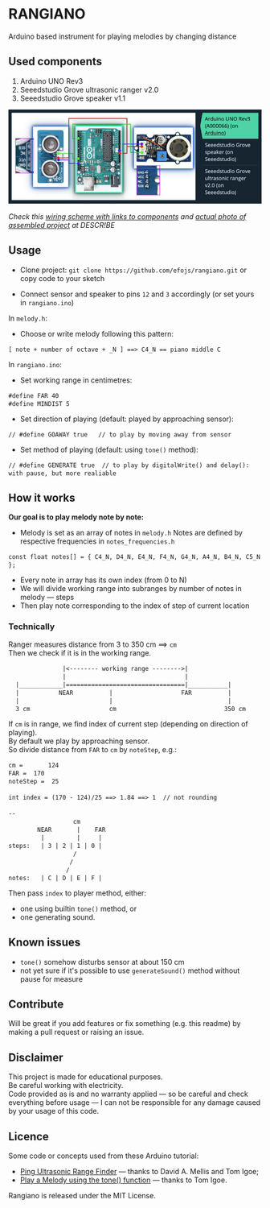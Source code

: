 # RANGIANO
Arduino based instrument for playing melodies by changing distance

## Used components
1. Arduino UNO Rev3
2. Seeedstudio Grove ultrasonic ranger v2.0
3. Seeedstudio Grove speaker v1.1

![rangiano wiring](img/rangiano-wiring-described.jpg)   

*Check this [wiring scheme with links to components](https://www.descr.be/posts/37/?utm_source=gthb&utm_medium=or&utm_campaign=awabys&utm_content=poli&utm_term=them) and [actual photo of assembled project](https://www.descr.be/posts/36/?utm_source=gthb&utm_medium=or&utm_campaign=awabys&utm_content=poli&utm_term=them) at DESCR!BE*  

## Usage
- Clone project:
`git clone https://github.com/efojs/rangiano.git` or copy code to your sketch

- Connect sensor and speaker to pins `12` and `3` accordingly (or set yours in `rangiano.ino`)

In `melody.h`:  
- Choose or write melody following this pattern:
```
[ note + number of octave + _N ] ==> C4_N == piano middle C
```

In `rangiano.ino`:
- Set working range in centimetres:
```
#define FAR 40
#define MINDIST 5  
```
- Set direction of playing (default: played by approaching sensor):
```
// #define GOAWAY true   // to play by moving away from sensor
```
- Set method of playing (default: using `tone()` method):
```
// #define GENERATE true  // to play by digitalWrite() and delay(): with pause, but more realiable
```

## How it works
**Our goal is to play melody note by note:**  
- Melody is set as an array of notes in `melody.h`
Notes are defined by respective frequencies in `notes_frequencies.h`  
```
const float notes[] = { C4_N, D4_N, E4_N, F4_N, G4_N, A4_N, B4_N, C5_N };
```
- Every note in array has its own index (from 0 to N)
- We will divide working range into subranges by number of notes in melody — steps
- Then play note corresponding to the index of step of current location

### Technically
Ranger measures distance from 3 to 350 cm ==> `cm`    
Then we check if it is in the working range.
```
               |<-------- working range -------->|
               |                                 |
  |____________|=================================|___________|
  |           NEAR          |                   FAR          |
  |                         |                                |
  3 cm                      cm                              350 cm
```
If `cm` is in range, we find index of current step (depending on direction of playing).  
By default we play by approaching sensor.  
So divide distance from `FAR` to `cm` by `noteStep`, e.g.:
```
cm =       124
FAR =  170
noteStep =  25

int index = (170 - 124)/25 ==> 1.84 ==> 1  // not rounding

--  
                  cm    
        NEAR       |    FAR
         |         |     |
steps:   | 3 | 2 | 1 | 0 |
                  /
                 /
                /               
notes:   | C | D | E | F |
```

Then pass `index` to player method, either:  
- one using builtin `tone()` method, or
- one generating sound.

## Known issues
- `tone()` somehow disturbs sensor at about 150 cm
- not yet sure if it's possible to use `generateSound()` method without pause for measure

## Contribute
Will be great if you add features or fix something (e.g. this readme) by making a pull request or raising an issue.


## Disclaimer
This project is made for educational purposes.  
Be careful working with electricity.  
Code provided as is and no warranty applied — so be careful and check everything before usage — I can not be responsible for any damage caused by your usage of this code.

## Licence
Some code or concepts used from these Arduino tutorial:
- [Ping Ultrasonic Range Finder](https://www.arduino.cc/en/Tutorial/Ping) — thanks to David A. Mellis and Tom Igoe;
- [Play a Melody using the tone() function](https://www.arduino.cc/en/Tutorial/ToneMelody) — thanks to Tom Igoe.

Rangiano is released under the MIT License.
